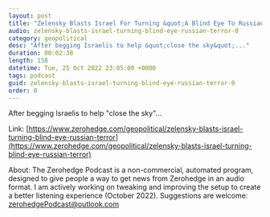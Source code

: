 ```yaml
---
layout: post
title: "Zelensky Blasts Israel For Turning &quot;A Blind Eye To Russian Terror&quot;"
audio: zelensky-blasts-israel-turning-blind-eye-russian-terror-0
category: geopolitical
desc: "After begging Israelis to help &quot;close the sky&quot;..."
duration: 00:02:38
length: 158
datetime: Tue, 25 Oct 2022 23:05:00 +0000
tags: podcast
guid: zelensky-blasts-israel-turning-blind-eye-russian-terror-0
order: 0
---
```

After begging Israelis to help &quot;close the sky&quot;...

Link: [https://www.zerohedge.com/geopolitical/zelensky-blasts-israel-turning-blind-eye-russian-terror](https://www.zerohedge.com/geopolitical/zelensky-blasts-israel-turning-blind-eye-russian-terror)

About: The Zerohedge Podcast is a non-commercial, automated program, designed to give people a way to get news from Zerohedge in an audio format.  I am actively working on tweaking and improving the setup to create a better listening experience (October 2022).  Suggestions are welcome: [zerohedgePodcast@outlook.com](mailto:zerohedgePodcast@outlook.com)